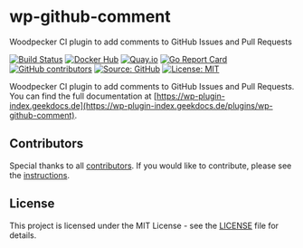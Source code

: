 # wp-github-comment

Woodpecker CI plugin to add comments to GitHub Issues and Pull Requests

[![Build Status](https://ci.thegeeklab.de/api/badges/thegeeklab/wp-github-comment/status.svg)](https://ci.thegeeklab.de/repos/thegeeklab/wp-github-comment)
[![Docker Hub](https://img.shields.io/badge/dockerhub-latest-blue.svg?logo=docker&logoColor=white)](https://hub.docker.com/r/thegeeklab/wp-github-comment)
[![Quay.io](https://img.shields.io/badge/quay-latest-blue.svg?logo=docker&logoColor=white)](https://quay.io/repository/thegeeklab/wp-github-comment)
[![Go Report Card](https://goreportcard.com/badge/github.com/thegeeklab/wp-github-comment)](https://goreportcard.com/report/github.com/thegeeklab/wp-github-comment)
[![GitHub contributors](https://img.shields.io/github/contributors/thegeeklab/wp-github-comment)](https://github.com/thegeeklab/wp-github-comment/graphs/contributors)
[![Source: GitHub](https://img.shields.io/badge/source-github-blue.svg?logo=github&logoColor=white)](https://github.com/thegeeklab/wp-github-comment)
[![License: MIT](https://img.shields.io/github/license/thegeeklab/wp-github-comment)](https://github.com/thegeeklab/wp-github-comment/blob/main/LICENSE)

Woodpecker CI plugin to add comments to GitHub Issues and Pull Requests. You can find the full documentation at [https://wp-plugin-index.geekdocs.de](https://wp-plugin-index.geekdocs.de/plugins/wp-github-comment).

## Contributors

Special thanks to all [contributors](https://github.com/thegeeklab/wp-github-comment/graphs/contributors). If you would like to contribute, please see the [instructions](https://github.com/thegeeklab/wp-github-comment/blob/main/CONTRIBUTING.md).

## License

This project is licensed under the MIT License - see the [LICENSE](https://github.com/thegeeklab/wp-github-comment/blob/main/LICENSE) file for details.
